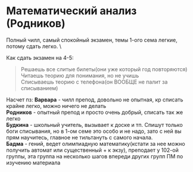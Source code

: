 # Математический анализ (Родников)
Полный чилл, самый спокойный экзамен, темы 1-ого сема легкие, потому сдать легко. \

Как сдать экзамен на 4-5:
>Решаешь все слитые билеты(они уже который год повторяются) \
>Читаешь теорию для понимания, но не учишь \
>Списываешь теорию с телефона(он ВООБЩЕ не палит за списыванием)

Насчет пз:
**Варвара** - чилл препод, довольно не опытная, кр списать крайне легко, можно ничего не делать \
**Родников** - опытный препод и просто очень добрый, списать так же легко \
**Будкина** - школьный учитель, вызывает к доске и тп. Спишут только боги списывания, но в 1-ом семе это особо и не надо, зато с ней вы прям научитесь, главное не тильтануть с самого начала. \
**Бадма** - гений, ведет олимпиадную математику(кстати за нее можно получить автомат или существенный + к экзу), преподает у 102-ой группы, эта группа на несколько шагов впереди других групп ПМ по изучению материала
